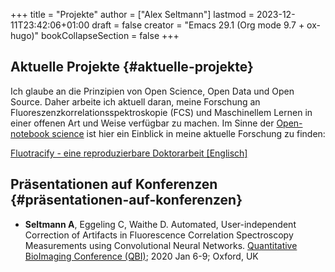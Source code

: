 +++
title = "Projekte"
author = ["Alex Seltmann"]
lastmod = 2023-12-11T23:42:06+01:00
draft = false
creator = "Emacs 29.1 (Org mode 9.7 + ox-hugo)"
bookCollapseSection = false
+++

## Aktuelle Projekte {#aktuelle-projekte}

Ich glaube an die Prinzipien von Open Science, Open Data und Open Source.
Daher arbeite ich aktuell daran, meine Forschung an
Fluoreszenzkorrelationsspektroskopie (FCS) und Maschinellem Lernen in einer
offenen Art und Weise verfügbar zu machen. Im Sinne der [Open-notebook
science](https://en.wikipedia.org/wiki/Open-notebook_science) ist hier ein Einblick in meine aktuelle Forschung zu finden:

<a href="https://aseltmann.github.io/fluotracify/">Fluotracify - eine reproduzierbare Doktorarbeit [Englisch]</a>


## Präsentationen auf Konferenzen {#präsentationen-auf-konferenzen}

-   **Seltmann A**, Eggeling C, Waithe D. Automated, User-independent Correction of
    Artifacts in Fluorescence Correlation Spectroscopy Measurements using
    Convolutional Neural Networks. [Quantitative BioImaging Conference (QBI)](https://www.quantitativebioimaging.com/qbi2020/); 2020
    Jan 6-9; Oxford, UK
